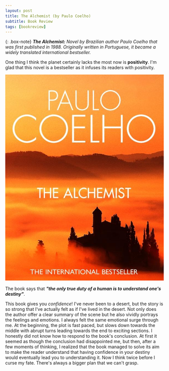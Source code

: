 ```yaml
---
layout: post
title: The Alchemist (by Paulo Coelho)
subtitle: Book Review 
tags: [bookreview]
---
```


{: .box-note}
***The Alchemist:*** *Novel by Brazilian author Paulo Coelho that was first published in 1988. Originally written in Portuguese, it became a widely translated international bestseller.*

One thing I think the planet certainly lacks the most now is **positivity**. I'm glad that this novel is a bestseller as it infuses its readers with positivity. 

<img src="/books/images/the_alchemist.png" alt="The Alchemist"/>

The book says that ***"the only true duty of a human is to understand one's destiny"***. 

This book gives you *confidence*! I've never been to a desert, but the story is so strong that I've actually felt as if I've lived in the desert. Not only does the author offer a clear summary of the scene but he also vividly portrays the feelings and emotions. I always felt the same emotional surge through me. At the beginning, the plot is fast paced, but slows down towards the middle with abrupt turns leading towards the end to exciting sections. I honestly did not know how to respond to the book's conclusion. At first it seemed as though the conclusion had disappointed me, but then, after a few moments of thinking, I realized that the book managed to solve its aim to make the reader understand that having confidence in your destiny would eventually lead you to understanding it. Now I think twice before I curse my fate. There's always a bigger plan that we can't grasp.
